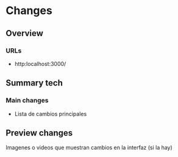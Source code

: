 # Changes

## Overview

### URLs

- http:localhost:3000/

## Summary tech

### Main changes

- Lista de cambios principales


## Preview changes

Imagenes o videos que muestran cambios en la interfaz (si la hay)
